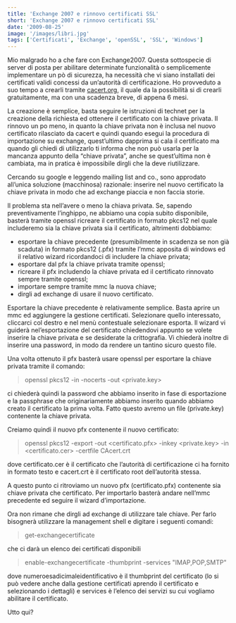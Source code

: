 ```yaml
---
title: 'Exchange 2007 e rinnovo certificati SSL'
short: 'Exchange 2007 e rinnovo certificati SSL'
date: '2009-08-25'
image: '/images/libri.jpg'
tags: ['Certificati', 'Exchange', 'openSSL', 'SSL', 'Windows']
---
```


Mio malgrado ho a che fare con Exchange2007. Questa sottospecie di server di posta per abilitare determinate funzionalità o semplicemente implementare un pò di sicurezza, ha necessità che vi siano installati dei certificati validi concessi da un’autorità di certificazione. Ho provveduto a suo tempo a crearli tramite [cacert.org](https://www.cacert.org "CAcert.org"), il quale da la possibilità si di crearli gratuitamente, ma con una scadenza breve, di appena 6 mesi.

La creazione è semplice, basta seguire le istruzioni di technet per la creazione della richiesta ed ottenere il certificato con la chiave privata. Il rinnovo un po meno, in quanto la chiave privata non è inclusa nel nuovo certificato rilasciato da cacert e quindi quando esegui la procedura di importazione su exchange, quest’ultimo dapprima si cala il certificato ma quando gli chiedi di utilizzarlo ti informa che non può usarla per la mancanza appunto della “chiave privata”, anche se quest’ultima non è cambiata, ma in pratica è impossibile dirgli che la deve riutilizzare.

Cercando su google e leggendo mailing list and co., sono approdato all’unica soluzione (macchinosa) razionale: inserire nel nuovo certificato la chiave privata in modo che ad exchange piaccia e non faccia storie.

Il problema sta nell’avere o meno la chiava privata. Se, sapendo preventivamente l’inghippo, ne abbiamo una copia subito disponibile, basterà tramite openssl ricreare il certificato in formato pkcs12 nel quale includeremo sia la chiave privata sia il certificato, altrimenti dobbiamo:

- esportare la chiave precedente (presumibilmente in scadenza se non già scaduta) in formato pkcs12 (.pfx) tramite l’mmc apposita di windows ed il relativo wizard ricordandoci di includere la chiave privata;
- esportare dal pfx la chiave privata tramite openssl;
- ricreare il pfx includendo la chiave privata ed il certificato rinnovato sempre tramite openssl;
- importare sempre tramite mmc la nuova chiave;
- dirgli ad exchange di usare il nuovo certificato.

Esportare la chiave precedente è relativamente semplice. Basta aprire un mmc ed aggiungere la gestione certificati. Selezionare quello interessato, cliccarci col destro e nel menù contestuale selezionare esporta. Il wizard vi guiderà nel’esportazione del certificato chiedendovi appunto se volete inserire la chiave privata e se desiderate la crittografia. Vi chiederà inoltre di inserire una password, in modo da rendere un tantino sicuro questo file.

Una volta ottenuto il pfx basterà usare openssl per esportare la chiave privata tramite il comando:

> openssl pkcs12 -in <nome file.pfx> -nocerts -out <private.key>

ci chiederà quindi la password che abbiamo inserito in fase di esportazione e la passphrase che originariamente abbiamo inserito quando abbiamo creato il certificato la prima volta. Fatto questo avremo un file (private.key) contenente  la chiave privata.

Creiamo quindi il nuovo pfx contenente il nuovo certificato:

> openssl pkcs12 -export -out <certificato.pfx> -inkey <private.key> -in <certificato.cer> -certfile CAcert.crt

dove certificato.cer è il certificato che l’autorità di certificazione ci ha fornito in formato testo e cacert.crt è il certificato root dell’autorità stessa.

A questo punto ci ritroviamo un nuovo pfx (certificato.pfx) contenente sia chiave privata che certificato. Per importarlo basterà andare nell’mmc precedente ed seguire il wizard d’importazione.

Ora non rimane che dirgli ad exchange di utilizzare tale chiave. Per farlo bisognerà utilizzare la management shell e digitare i seguenti comandi:

> get-exchangecertificate

che ci darà un elenco dei certificati disponibili

> enable-exchangecertificate -thumbprint <numeroesadicimaleidentificato> -services "IMAP,POP,SMTP"

dove numeroesadicimaleidentificativo è il thumbprint del certificato (lo si può vedere anche dalla gestione certificati aprendo il certificato e selezionando i dettagli) e services è l’elenco dei servizi su cui vogliamo abilitare il certificato.

Utto qui?
